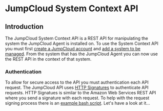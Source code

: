JumpCloud System Context API
================

## Introduction

The JumpCloud System Context API is a REST API for manipulating the system the JumpCloud Agent is installed on. 
To use the System Context API you must first [create a JumpCloud account](https://console.jumpcloud.com/register/) and [add a system to be managed](https://jumpcloud.com/systems).
From the system that has the JumpCloud Agent you can now use the REST API in the context of that system. 

### Authentication

To allow for secure access to the API you must authentication each API request. 
The JumpCloud API uses [HTTP Signatures](http://tools.ietf.org/html/draft-cavage-http-signatures-00) to authenticate API requests. 
HTTP Signatues is similar to the Amazon Web Services REST API where you send a signature with each request.
To help with the request signing process there is an [example bash script](/shell/SigningExample.sh). Let's have a look at it...
